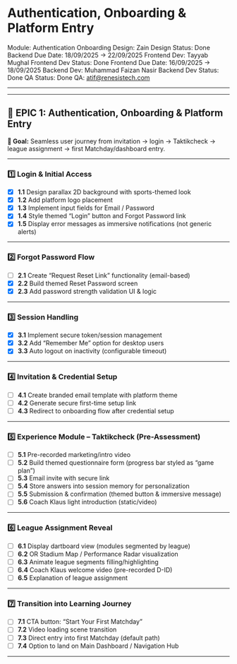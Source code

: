 # Authentication, Onboarding & Platform Entry

Module: Authentication Onboarding
Design: Zain
Design Status: Done
Backend Due Date: 18/09/2025 → 22/09/2025
Frontend Dev: Tayyab Mughal
Frontend Dev Status: Done
Frontend Due Date: 16/09/2025 → 18/09/2025
Backend Dev: Muhammad Faizan Nasir
Backend Dev Status: Done
QA Status: Done
QA: atif@renesistech.com

---

---

## 🚀 **EPIC 1: Authentication, Onboarding & Platform Entry**

**🎯 Goal:** Seamless user journey from invitation → login → Taktikcheck → league assignment → first Matchday/dashboard entry.

---

### 1️⃣ **Login & Initial Access**

- [x]  **1.1** Design parallax 2D background with sports-themed look
- [x]  **1.2** Add platform logo placement
- [x]  **1.3** Implement input fields for Email / Password
- [x]  **1.4** Style themed “Login” button and Forgot Password link
- [x]  **1.5** Display error messages as immersive notifications (not generic alerts)

---

### 2️⃣ **Forgot Password Flow**

- [ ]  **2.1** Create “Request Reset Link” functionality (email-based)
- [x]  **2.2** Build themed Reset Password screen
- [x]  **2.3** Add password strength validation UI & logic

---

### 3️⃣ **Session Handling**

- [x]  **3.1** Implement secure token/session management
- [x]  **3.2** Add “Remember Me” option for desktop users
- [x]  **3.3** Auto logout on inactivity (configurable timeout)

---

### 4️⃣ **Invitation & Credential Setup**

- [ ]  **4.1** Create branded email template with platform theme
- [ ]  **4.2** Generate secure first-time setup link
- [ ]  **4.3** Redirect to onboarding flow after credential setup

---

### 5️⃣ **Experience Module – Taktikcheck (Pre-Assessment)**

- [ ]  **5.1** Pre-recorded marketing/intro video
- [ ]  **5.2** Build themed questionnaire form (progress bar styled as “game plan”)
- [ ]  **5.3** Email invite with secure link
- [ ]  **5.4** Store answers into session memory for personalization
- [ ]  **5.5** Submission & confirmation (themed button & immersive message)
- [ ]  **5.6** Coach Klaus light introduction (static/video)

---

### 6️⃣ **League Assignment Reveal**

- [ ]  **6.1** Display dartboard view (modules segmented by league)
- [ ]  **6.2** OR Stadium Map / Performance Radar visualization
- [ ]  **6.3** Animate league segments filling/highlighting
- [ ]  **6.4** Coach Klaus welcome video (pre-recorded D-ID)
- [ ]  **6.5** Explanation of league assignment

---

### 7️⃣ **Transition into Learning Journey**

- [ ]  **7.1** CTA button: “Start Your First Matchday”
- [ ]  **7.2** Video loading scene transition
- [ ]  **7.3** Direct entry into first Matchday (default path)
- [ ]  **7.4** Option to land on Main Dashboard / Navigation Hub

---